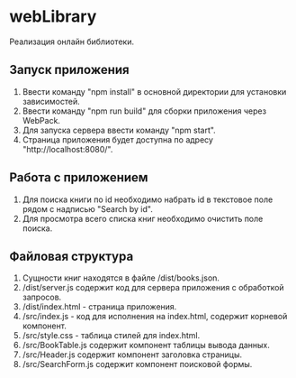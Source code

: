 # webLibrary
Реализация онлайн библиотеки.

## Запуск приложения
1. Ввести команду "npm install" в основной директории для установки зависимостей.
2. Ввести команду "npm run build" для сборки приложения через WebPack.
3. Для запуска сервера ввести команду "npm start".
4. Страница приложения будет доступна по адресу "http://localhost:8080/".

## Работа с приложением
1. Для поиска книги по id необходимо набрать id в текстовое поле рядом с надписью "Search by id".
2. Для просмотра всего списка книг необходимо очистить поле поиска.

## Файловая структура
1. Сущности книг находятся в файле /dist/books.json.
2. /dist/server.js содержит код для сервера приложения с обработкой запросов.
3. /dist/index.html - страница приложения.
4. /src/index.js - код для исполнения на index.html, содержит корневой компонент.
5. /src/style.css - таблица стилей для index.html.
6. /src/BookTable.js содержит компонент таблицы вывода данных.
7. /src/Header.js содержит компонент заголовка страницы.
8. /src/SearchForm.js содержит компонент поисковой формы.